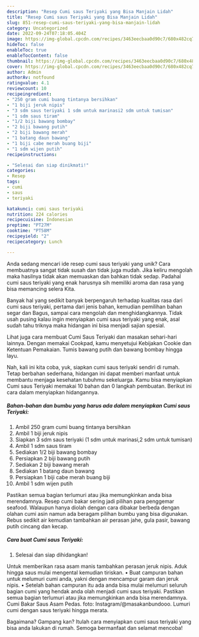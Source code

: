 ```yaml
---
description: "Resep Cumi saus Teriyaki yang Bisa Manjain Lidah"
title: "Resep Cumi saus Teriyaki yang Bisa Manjain Lidah"
slug: 851-resep-cumi-saus-teriyaki-yang-bisa-manjain-lidah
category: Uncategorized
date: 2022-09-24T07:18:05.404Z
image: https://img-global.cpcdn.com/recipes/3463eecbaa0d90c7/680x482cq70/cumi-saus-teriyaki-foto-resep-utama.jpg
hideToc: false
enableToc: true
enableTocContent: false
thumbnail: https://img-global.cpcdn.com/recipes/3463eecbaa0d90c7/680x482cq70/cumi-saus-teriyaki-foto-resep-utama.jpg
cover: https://img-global.cpcdn.com/recipes/3463eecbaa0d90c7/680x482cq70/cumi-saus-teriyaki-foto-resep-utama.jpg
author: Admin
authorAv: notfound
ratingvalue: 4.1
reviewcount: 10
recipeingredient:
- "250 gram cumi buang tintanya bersihkan"
- "1 biji jeruk nipis"
- "3 sdm saus teriyaki 1 sdm untuk marinasi2 sdm untuk tumisan"
- "1 sdm saus tiram"
- "1/2 biji bawang bombay"
- "2 biji bawang putih"
- "2 biji bawang merah"
- "1 batang daun bawang"
- "1 biji cabe merah buang biji"
- "1 sdm wijen putih"
recipeinstructions:

- "Selesai dan siap dinikmati!"
categories:
- Resep
tags:
- cumi
- saus
- teriyaki

katakunci: cumi saus teriyaki 
nutrition: 224 calories
recipecuisine: Indonesian
preptime: "PT27M"
cooktime: "PT58M"
recipeyield: "2"
recipecategory: Lunch

---
```





Anda sedang mencari ide resep cumi saus teriyaki yang unik? Cara membuatnya sangat tidak susah dan tidak juga mudah. Jika keliru mengolah maka hasilnya tidak akan memuaskan dan bahkan tidak sedap. Padahal cumi saus teriyaki yang enak harusnya sih memiliki aroma dan rasa yang bisa memancing selera Kita.





Banyak hal yang sedikit banyak berpengaruh terhadap kualitas rasa dari cumi saus teriyaki, pertama dari jenis bahan, kemudian pemilihan bahan segar dan Bagus, sampai cara mengolah dan menghidangkannya. Tidak usah pusing kalau ingin menyiapkan cumi saus teriyaki yang enak,      asal sudah tahu triknya maka hidangan ini bisa menjadi sajian spesial.














Lihat juga cara membuat Cumi Saus Teriyaki dan masakan sehari-hari lainnya. Dengan memakai Cookpad, kamu menyetujui Kebijakan Cookie dan Ketentuan Pemakaian. Tumis bawang putih dan bawang bombay hingga layu.






Nah, kali ini kita coba, yuk, siapkan cumi saus teriyaki sendiri di rumah. Tetap berbahan sederhana, hidangan ini dapat memberi manfaat untuk membantu menjaga kesehatan tubuhmu sekeluarga. Kamu bisa menyiapkan Cumi saus Teriyaki memakai 10 bahan dan 0 langkah pembuatan. Berikut ini cara dalam menyiapkan hidangannya.

<!--inarticleads1-->

##### Bahan-bahan dan bumbu yang harus ada dalam menyiapkan Cumi saus Teriyaki:

1. Ambil 250 gram cumi buang tintanya bersihkan
1. Ambil 1 biji jeruk nipis
1. Siapkan 3 sdm saus teriyaki (1 sdm untuk marinasi,2 sdm untuk tumisan)
1. Ambil 1 sdm saus tiram
1. Sediakan 1/2 biji bawang bombay
1. Persiapkan 2 biji bawang putih
1. Sediakan 2 biji bawang merah
1. Sediakan 1 batang daun bawang
1. Persiapkan 1 biji cabe merah buang biji
1. Ambil 1 sdm wijen putih


Pastikan semua bagian terlumuri atau jika memungkinkan anda bisa merendamnya. Resep cumi bakar sering jadi pilihan para penggemar seafood. Walaupun hanya diolah dengan cara dibakar berbeda dengan olahan cumi asin namun ada beragam pilihan bumbu yang bisa digunakan. Rebus sedikit air kemudian tambahkan air perasan jahe, gula pasir, bawang putih cincang dan kecap. 

<!--inarticleads2-->

##### Cara buat Cumi saus Teriyaki:


1. Selesai dan siap dihidangkan!

Untuk memberikan rasa asam manis tambahkan perasan jeruk nipis. Aduk hingga saus mulai mengental kemudian tiriskan. • Buat campuran bahan untuk melumuri cumi anda, yakni dengan mencampur garam dan jeruk nipis. • Setelah bahan campuran itu ada anda bisa mulai melumuri seluruh bagian cumi yang hendak anda olah menjadi cumi saus teriyaki. Pastikan semua bagian terlumuri atau jika memungkinkan anda bisa merendamnya. Cumi Bakar Saus Asam Pedas. foto: Instagram/@masakanbundooo. Lumuri cumi dengan saus teriyaki hingga merata. 

Bagaimana? Gampang kan? Itulah cara menyiapkan cumi saus teriyaki yang bisa anda lakukan di rumah. Semoga bermanfaat dan selamat mencoba!
